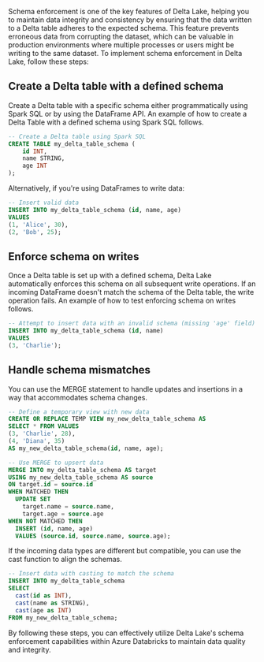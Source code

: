Schema enforcement is one of the key features of Delta Lake, helping you to maintain data integrity and consistency by ensuring that the data written to a Delta table adheres to the expected schema. This feature prevents erroneous data from corrupting the dataset, which can be valuable in production environments where multiple processes or users might be writing to the same dataset. To implement schema enforcement in Delta Lake, follow these steps:

## Create a Delta table with a defined schema

Create a Delta table with a specific schema either programmatically using Spark SQL or by using the DataFrame API. An example of how to create a Delta Table with a defined schema using Spark SQL follows.

```sql
-- Create a Delta table using Spark SQL
CREATE TABLE my_delta_table_schema (
    id INT,
    name STRING,
    age INT
);
```

Alternatively, if you're using DataFrames to write data:

```sql
-- Insert valid data
INSERT INTO my_delta_table_schema (id, name, age)
VALUES
(1, 'Alice', 30),
(2, 'Bob', 25);

```

## Enforce schema on writes

Once a Delta table is set up with a defined schema, Delta Lake automatically enforces this schema on all subsequent write operations. If an incoming DataFrame doesn't match the schema of the Delta table, the write operation fails. An example of how to test enforcing schema on writes follows.

```sql
-- Attempt to insert data with an invalid schema (missing 'age' field)
INSERT INTO my_delta_table_schema (id, name)
VALUES
(3, 'Charlie');

```

## Handle schema mismatches

You can use the MERGE statement to handle updates and insertions in a way that accommodates schema changes.

```sql
-- Define a temporary view with new data
CREATE OR REPLACE TEMP VIEW my_new_delta_table_schema AS
SELECT * FROM VALUES
(3, 'Charlie', 28),
(4, 'Diana', 35)
AS my_new_delta_table_schema(id, name, age);

-- Use MERGE to upsert data
MERGE INTO my_delta_table_schema AS target
USING my_new_delta_table_schema AS source
ON target.id = source.id
WHEN MATCHED THEN
  UPDATE SET
    target.name = source.name,
    target.age = source.age
WHEN NOT MATCHED THEN
  INSERT (id, name, age)
  VALUES (source.id, source.name, source.age);

```

If the incoming data types are different but compatible, you can use the cast function to align the schemas.

```sql
-- Insert data with casting to match the schema
INSERT INTO my_delta_table_schema
SELECT
  cast(id as INT),
  cast(name as STRING),
  cast(age as INT)
FROM my_new_delta_table_schema;

```

By following these steps, you can effectively utilize Delta Lake's schema enforcement capabilities within Azure Databricks to maintain data quality and integrity.
